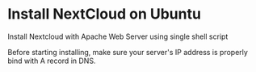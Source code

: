 # Install NextCloud on Ubuntu
Install Nextcloud with Apache Web Server using single shell script

Before starting installing, make sure your server's IP address is properly bind with A record in DNS.
